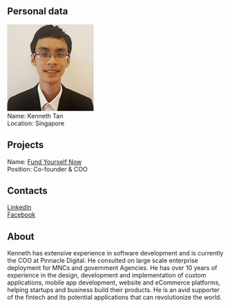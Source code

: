 ## Personal data
![kenneth tan photo](photo/kenneth_tan.jpg)  
Name:   Kenneth Tan  
Location: Singapore  
## Projects 
Name: [Fund Yourself Now](../projects/fund_yourself_now.md)  
Position: Co-founder & COO   
## Contacts
[LinkedIn](https://www.linkedin.com/in/ktan85/)      
[Facebook](https://www.facebook.com/kenneth85?ref=br_rs)
## About
Kenneth has extensive experience in software development and is currently the COO at Pinnacle Digital.
He consulted on large scale enterprise deployment for MNCs and government Agencies. He has over 10 years of experience in the design, development and implementation of custom applications, mobile app development, website and eCommerce platforms, helping startups and business build their products. He is an avid supporter of the fintech and its potential applications that can revolutionize the world.
